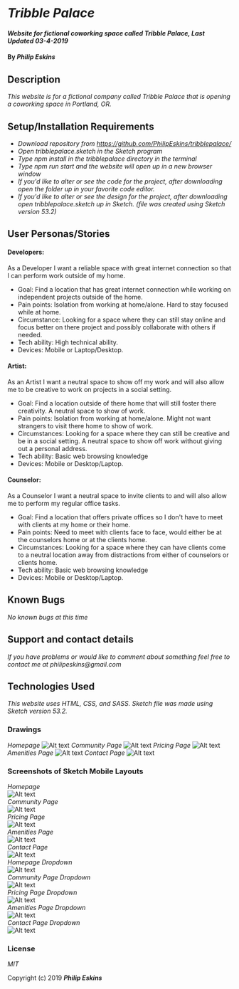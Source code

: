 # _Tribble Palace_

#### _Website for fictional coworking space called Tribble Palace, Last Updated 03-4-2019_

#### By _**Philip Eskins**_

## Description

_This website is for a fictional company called Tribble Palace that is opening a coworking space in Portland, OR._

## Setup/Installation Requirements

* _Download repository from https://github.com/PhilipEskins/tribblepalace/_
* _Open tribblepalace.sketch in the Sketch program_
* _Type npm install in the tribblepalace directory in the terminal_
* _Type npm run start and the website will open up in a new browser window_
* _If you'd like to alter or see the code for the project, after downloading open the folder up in your favorite code editor._
* _If you'd like to alter or see the design for the project, after downloading open tribblepalace.sketch up in Sketch. (file was created using Sketch version 53.2)_

## User Personas/Stories
#### Developers:
As a Developer I want a reliable space with great internet connection so that I can perform work outside of my home.

* Goal: Find a location that has great internet connection while working on independent projects outside of the home.
* Pain points: Isolation from working at home/alone. Hard to stay focused while at home.
* Circumstance: Looking for a space where they can still stay online and focus better on there project and possibly collaborate with others if needed.
* Tech ability: High technical ability.
* Devices: Mobile or Laptop/Desktop.


#### Artist:
As an Artist I want a neutral space to show off my work and will also allow me to be creative to work on projects in a social setting.

* Goal: Find a location outside of there home that will still foster there creativity. A neutral space to show of work.
* Pain points: Isolation from working at home/alone. Might not want strangers to visit there home to show of work.
* Circumstances:  Looking for a space where they can still be creative and be in a social setting. A neutral space to show off work without giving out a personal address.
* Tech ability: Basic web browsing knowledge
* Devices: Mobile or Desktop/Laptop.


#### Counselor:
As a Counselor I want a neutral space to invite clients to and will also allow me to perform my regular office tasks.

* Goal: Find a location that offers private offices so I don't have to meet with clients at my home or their home.
* Pain points: Need to meet with clients face to face, would either be at the counselors home or at the clients home.
* Circumstances:  Looking for a space where they can have clients come to a neutral location away from distractions from either of counselors or clients home.
* Tech ability: Basic web browsing knowledge
* Devices: Mobile or Desktop/Laptop.

## Known Bugs

_No known bugs at this time_

## Support and contact details

_If you have problems or would like to comment about something feel free to contact me at philipeskins@gmail.com_

## Technologies Used

_This website uses HTML, CSS, and SASS._
_Sketch file was made using Sketch version 53.2._

### Drawings
_Homepage_
![Alt text](img/drawings/homepage.jpeg?raw=true "Homepage Drawing")
_Community Page_
![Alt text](img/drawings/community.jpeg?raw=true "Community Page")
_Pricing Page_
![Alt text](img/drawings/pricing.jpeg?raw=true "Pricing Page")
_Amenities Page_
![Alt text](img/drawings/amenities.jpeg?raw=true "Amenities Page")
_Contact Page_
![Alt text](img/drawings/contact.jpeg?raw=true "Contact Page")

### Screenshots of Sketch Mobile Layouts

_Homepage_  
![Alt text](img/Screenshots/Mobile-Homepage.png?raw=true "Homepage Mobile Screenshot")  
_Community Page_  
![Alt text](img/Screenshots/Mobile-Community.png?raw=true "Community Page")  
_Pricing Page_  
![Alt text](img/Screenshots/Mobile-Pricing.png?raw=true "Pricing Page")  
_Amenities Page_  
![Alt text](img/Screenshots/Mobile-Amenities.png?raw=true "Amenities Page")  
_Contact Page_  
![Alt text](img/Screenshots/Mobile-Contact.png?raw=true "Contact Page")  
_Homepage Dropdown_  
![Alt text](img/Screenshots/Mobile-Homepage-Dropdown.png?raw=true "Homepage Mobile Screenshot")  
_Community Page Dropdown_  
![Alt text](img/Screenshots/Mobile-Community-Dropdown.png?raw=true "Community Page")  
_Pricing Page Dropdown_  
![Alt text](img/Screenshots/Mobile-Pricing-Dropdown.png?raw=true "Pricing Page")  
_Amenities Page Dropdown_  
![Alt text](img/Screenshots/Mobile-Amenities-Dropdown.png?raw=true "Amenities Page")  
_Contact Page Dropdown_  
![Alt text](img/Screenshots/Mobile-Contact-Dropdown.png?raw=true "Contact Page")  

### License

*MIT*

Copyright (c) 2019 **_Philip Eskins_**
